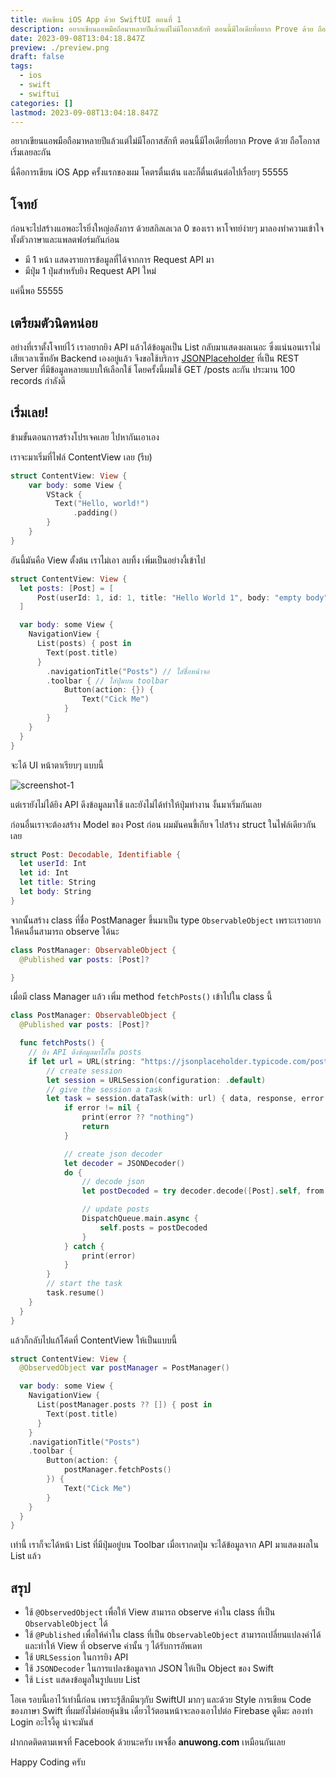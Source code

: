 ```yaml
---
title: หัดเขียน iOS App ด้วย SwiftUI ตอนที่ 1
description: อยากเขียนแอพมือถือมาหลายปีแล้วแต่ไม่มีโอกาสสักที ตอนนี้มีไอเดียที่อยาก Prove ด้วย ถือโอกาสเริ่มเลยละกัน
date: 2023-09-08T13:04:18.847Z
preview: ./preview.png
draft: false
tags:
  - ios
  - swift
  - swiftui
categories: []
lastmod: 2023-09-08T13:04:18.847Z
---
```


อยากเขียนแอพมือถือมาหลายปีแล้วแต่ไม่มีโอกาสสักที ตอนนี้มีไอเดียที่อยาก Prove ด้วย ถือโอกาสเริ่มเลยละกัน

นี่คือการเขียน iOS App ครั้งแรกของผม โคตรตื่นเต้น และก็ตื่นเต้นต่อไปเรื่อยๆ 55555

## โจทย์

ก่อนจะไปสร้างแอพอะไรยิ่งใหญ่อลังการ ด้วยสกิลเลเวล 0 ของเรา หาโจทย์ง่ายๆ มาลองทำความเข้าใจทั้งตัวภาษาและแพลตฟอร์มกันก่อน

- มี 1 หน้า แสดงรายการข้อมูลที่ได้จากการ Request API มา
- มีปุ่ม 1 ปุ่มสำหรับยิง Request API ใหม่

แค่นี้พอ 55555

## เตรียมตัวนิดหน่อย

อย่างที่เราตั้งโจทย์ไว้ เราอยากยิง API แล้วได้ข้อมูลเป็น List กลับมาแสดงผลเนอะ ซึ่งแน่นอนเราไม่เสียเวลาเซ็ทอัพ Backend เองอยู่แล้ว จึงขอใช้บริการ [JSONPlaceholder](https://jsonplaceholder.typicode.com/) ที่เป็น REST Server ที่มีข้อมูลหลายแบบให้เลือกใช้ โดยครั้งนี้ผมใช้ GET /posts ละกัน ประมาน 100 records กำลังดี

## เริ่มเลย!

ข้ามขั้นตอนการสร้างโปรเจคเลย ไปหากันเอาเอง

เราจะมาเริ่มที่ไฟล์ ContentView เลย (รีบ)

```swift
struct ContentView: View {
    var body: some View {
        VStack {
          Text("Hello, world!")
              .padding()
        }
    }
}
```

อันนี้มันคือ View ตั้งต้น เราไม่เอา ลบทิ้ง เพิ่มเป็นอย่างงี้เข้าไป

```swift
struct ContentView: View {
  let posts: [Post] = [
      Post(userId: 1, id: 1, title: "Hello World 1", body: "empty body"),
  ]

  var body: some View {
    NavigationView {
      List(posts) { post in
        Text(post.title)
      }
        .navigationTitle("Posts") // ใส่ชื่อหน้าจอ
        .toolbar { // ใส่ปุ่มบน toolbar
            Button(action: {}) {
                Text("Cick Me")
            }
        }
    }
  }
}
```

จะได้ UI หน้าตาเรียบๆ แบบนี้

![screenshot-1](./screenshot-1.png)

แต่เรายังไม่ได้ยิง API ดึงข้อมูลมาใช้ และยังไม่ได้ทำให้ปุ่มทำงาน งั้นมาเริ่มกันเลย

ก่อนอื่นเราจะต้องสร้าง Model ของ Post ก่อน ผมมันคนขี้เกียจ ไปสร้าง struct ในไฟล์เดียวกันเลย

```swift
struct Post: Decodable, Identifiable {
  let userId: Int
  let id: Int
  let title: String
  let body: String
}
```

จากนั้นสร้าง class ที่ชื่อ PostManager ขึ้นมาเป็น type `ObservableObject` เพราะเราอยากให้คนอื่นสามารถ observe ได้นะ

```swift
class PostManager: ObservableObject {
  @Published var posts: [Post]?

}
```

เมื่อมี class Manager แล้ว เพิ่ม method `fetchPosts()` เข้าไปใน class นี้

```swift
class PostManager: ObservableObject {
  @Published var posts: [Post]?

  func fetchPosts() {
    // ยิง API ดึงข้อมูลมาใส่ใน posts
    if let url = URL(string: "https://jsonplaceholder.typicode.com/posts") {
        // create session
        let session = URLSession(configuration: .default)
        // give the session a task
        let task = session.dataTask(with: url) { data, response, error in
            if error != nil {
                print(error ?? "nothing")
                return
            }

            // create json decoder
            let decoder = JSONDecoder()
            do {
                // decode json
                let postDecoded = try decoder.decode([Post].self, from: data!)

                // update posts
                DispatchQueue.main.async {
                    self.posts = postDecoded
                }
            } catch {
                print(error)
            }
        }
        // start the task
        task.resume()
    }
  }
}
```

แล้วก็กลับไปแก้โค้ดที่ ContentView ให้เป็นแบบนี้

```swift
struct ContentView: View {
  @ObservedObject var postManager = PostManager()

  var body: some View {
    NavigationView {
      List(postManager.posts ?? []) { post in
        Text(post.title)
      }
    }
    .navigationTitle("Posts")
    .toolbar {
        Button(action: {
            postManager.fetchPosts()
        }) {
            Text("Cick Me")
        }
    }
  }
}
```

เท่านี้ เราก็จะได้หน้า List ที่มีปุ่มอยู่บน Toolbar เมื่อเรากดปุ่ม จะได้ข้อมูลจาก API มาแสดงผลใน List แล้ว

## สรุป

- ใช้ `@ObservedObject` เพื่อให้ View สามารถ observe ค่าใน class ที่เป็น `ObservableObject` ได้
- ใช้ `@Published` เพื่อให้ค่าใน class ที่เป็น `ObservableObject` สามารถเปลี่ยนแปลงค่าได้ และทำให้ View ที่ observe ค่านั้น ๆ ได้รับการอัพเดท
- ใช้ `URLSession` ในการยิง API
- ใช้ `JSONDecoder` ในการแปลงข้อมูลจาก JSON ให้เป็น Object ของ Swift
- ใช้ `List` แสดงข้อมูลในรูปแบบ List

โอเค รอบนี้เอาไว้เท่านี้ก่อน เพราะรู้สึกมึนๆกับ SwiftUI มากๆ และด้วย Style การเขียน Code ของภาษา Swift ที่ผมยังไม่ค่อยคุ้นชิน เดี๋ยวไว้ตอนหน้าจะลองเอาไปต่อ Firebase ดูดีมะ ลองทำ Login อะไรงี้ดู น่าจะมันส์

ฝากกดติดตามเพจที่ Facebook ด้วยนะครับ เพจชื่อ **anuwong.com** เหมือนกันเลย

Happy Coding ครับ
